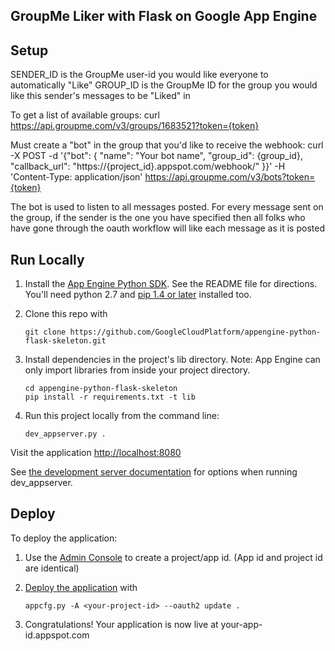 ## GroupMe Liker with Flask on Google App Engine

## Setup

SENDER_ID is the GroupMe user-id you would like everyone to automatically "Like"
GROUP_ID is the GroupMe ID for the group you would like this sender's messages to be "Liked" in

To get a list of available groups: curl https://api.groupme.com/v3/groups/1683521?token={token}

Must create a "bot" in the group that you'd like to receive the webhook:
curl -X POST -d '{"bot": { "name": "Your bot name", "group_id": {group_id}, "callback_url": "https://{project_id}.appspot.com/webhook/" }}' -H 'Content-Type: application/json' https://api.groupme.com/v3/bots?token={token}

The bot is used to listen to all messages posted. For every message sent on the group, if the sender is the one you have specified then all folks who have gone through the oauth workflow will like each message as it is posted

## Run Locally
1. Install the [App Engine Python SDK](https://developers.google.com/appengine/downloads).
See the README file for directions. You'll need python 2.7 and [pip 1.4 or later](http://www.pip-installer.org/en/latest/installing.html) installed too.

2. Clone this repo with

   ```
   git clone https://github.com/GoogleCloudPlatform/appengine-python-flask-skeleton.git
   ```
3. Install dependencies in the project's lib directory.
   Note: App Engine can only import libraries from inside your project directory.

   ```
   cd appengine-python-flask-skeleton
   pip install -r requirements.txt -t lib
   ```
4. Run this project locally from the command line:

   ```
   dev_appserver.py .
   ```

Visit the application [http://localhost:8080](http://localhost:8080)

See [the development server documentation](https://developers.google.com/appengine/docs/python/tools/devserver)
for options when running dev_appserver.

## Deploy
To deploy the application:

1. Use the [Admin Console](https://appengine.google.com) to create a
   project/app id. (App id and project id are identical)
1. [Deploy the
   application](https://developers.google.com/appengine/docs/python/tools/uploadinganapp) with

   ```
   appcfg.py -A <your-project-id> --oauth2 update .
   ```
1. Congratulations!  Your application is now live at your-app-id.appspot.com
